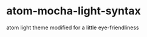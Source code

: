atom-mocha-light-syntax
=======================

atom light theme modified for a little eye-friendliness
